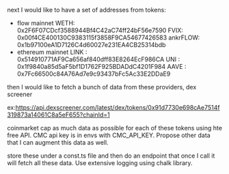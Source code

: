 next I would like to have a set of addresses from tokens:

- flow mainnet
  WETH: 0x2F6F07CDcf3588944Bf4C42aC74ff24bF56e7590
  FVIX: 0x00f4CE400130C9383115f3858F9CA54677426583
  ankrFLOW: 0x1b97100eA1D7126C4d60027e231EA4CB25314bdb
- ethereum mainnet
  LINK : 0x514910771AF9Ca656af840dff83E8264EcF986CA
  UNI : 0x1f9840a85d5aF5bf1D1762F925BDADdC4201F984
  AAVE : 0x7Fc66500c84A76Ad7e9c93437bFc5Ac33E2DDaE9

then I would like to fetch a bunch of data from these providers, dex screener

ex:https://api.dexscreener.com/latest/dex/tokens/0x91d7730e698cAe7514f319873a14061C8a5eF655?chainId=1

coinmarket cap as much data as possible for each of these tokens using hte free API.
CMC api key is in envs with CMC_API_KEY. Propose other data that I can augment this data as well.

store these under a const.ts file and then do an endpoint that once I call it will fetch all these data. Use extensive logging using chalk library.

